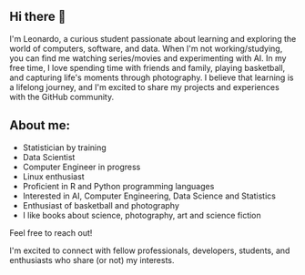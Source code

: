 ## Hi there 👋

I'm Leonardo, a curious student passionate about learning and exploring the world of computers, software, and data. When I'm not working/studying, you can find me watching series/movies and experimenting with AI.
In my free time, I love spending time with friends and family, playing basketball, and capturing life's moments through photography. I believe that learning is a lifelong journey, and I'm excited to share my projects and experiences with the GitHub community.

## About me:

-  Statistician by training
-  Data Scientist
-  Computer Engineer in progress
-  Linux enthusiast
-  Proficient in R and Python programming languages
-  Interested in AI, Computer Engineering, Data Science and Statistics
-  Enthusiast of basketball and photography
-  I like books about science, photography, art and science fiction

Feel free to reach out!

I'm excited to connect with fellow professionals, developers, students, and enthusiasts who share (or not) my interests.
